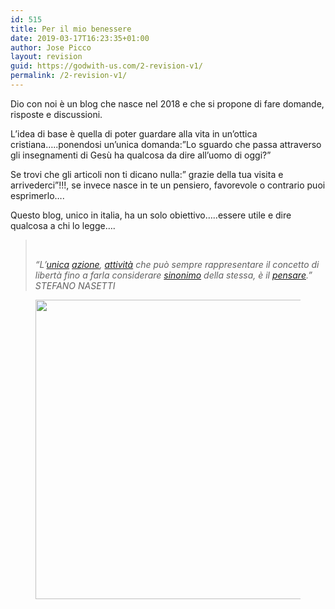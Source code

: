 ```yaml
---
id: 515
title: Per il mio benessere
date: 2019-03-17T16:23:35+01:00
author: Jose Picco
layout: revision
guid: https://godwith-us.com/2-revision-v1/
permalink: /2-revision-v1/
---
```

Dio con noi è un blog che nasce nel 2018 e che si propone di fare domande, risposte e discussioni.

L&#8217;idea di base è quella di poter guardare alla vita in un&#8217;ottica cristiana&#8230;..ponendosi un&#8217;unica domanda:&#8221;Lo sguardo che passa attraverso gli insegnamenti di Gesù ha qualcosa da dire all&#8217;uomo di oggi?&#8221;

Se trovi che gli articoli non ti dicano nulla:&#8221; grazie della tua visita e arrivederci&#8221;!!!, se invece nasce in te un pensiero, favorevole o contrario puoi esprimerlo&#8230;.

Questo blog, unico in italia, ha un solo obiettivo&#8230;..essere utile e dire qualcosa a chi lo legge&#8230;.

<blockquote class="wp-block-quote">
  <p>
    <br />
  </p>
  
  <cite>“L&#8217;<a href="https://www.frasicelebri.it/argomento/originalit%C3%A0/">unica</a>&nbsp;<a href="https://www.frasicelebri.it/argomento/agire/">azione</a>,&nbsp;<a href="https://www.frasicelebri.it/argomento/agire/">attività</a>&nbsp;che può sempre rappresentare il concetto di libertà fino a farla considerare&nbsp;<a href="https://www.frasicelebri.it/argomento/parole/">sinonimo</a>&nbsp;della stessa, è il&nbsp;<a href="https://www.frasicelebri.it/argomento/pensare/">pensare</a>.” <br />STEFANO NASETTI</cite>
</blockquote>

<div class="wp-block-image">
  <figure class="aligncenter is-resized"><img src="https://godwith-us.com/wp-content/uploads/2018/12/24-cervello-umano-640x640.jpg" alt="" class="wp-image-27" width="479" height="479" srcset="https://incercadidio.com/wp-content/uploads/2018/12/24-cervello-umano-640x640.jpg 640w, https://incercadidio.com/wp-content/uploads/2018/12/24-cervello-umano-640x640-150x150.jpg 150w, https://incercadidio.com/wp-content/uploads/2018/12/24-cervello-umano-640x640-300x300.jpg 300w" sizes="(max-width: 479px) 100vw, 479px" /></figure>
</div>